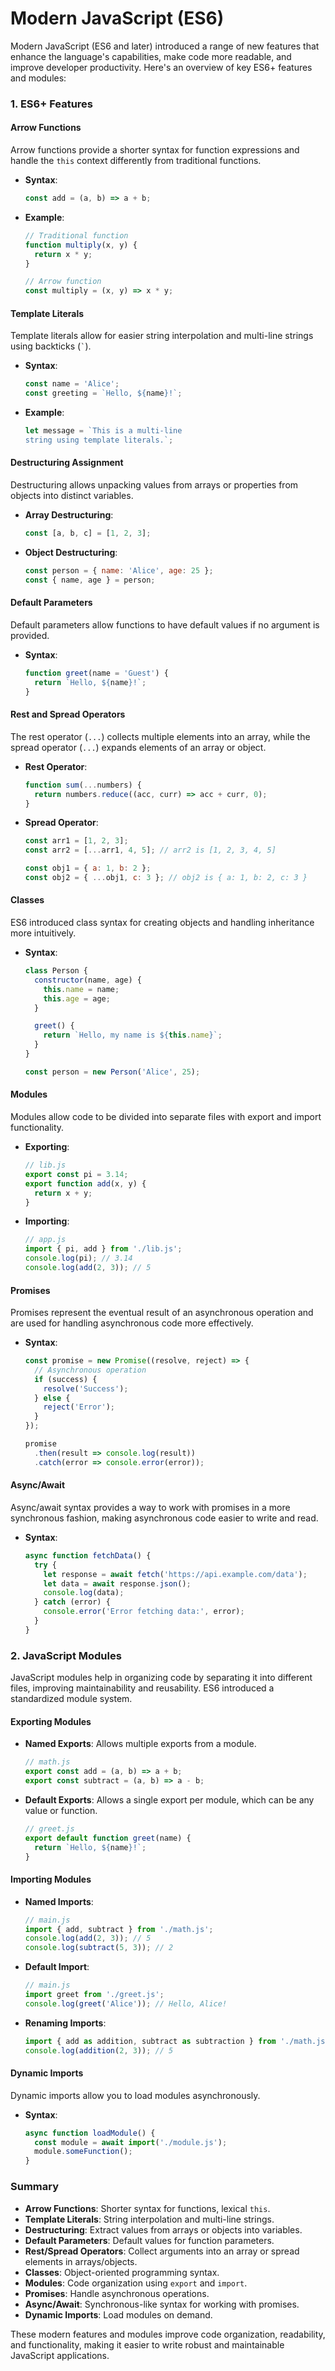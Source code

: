 # Modern JavaScript (ES6)

Modern JavaScript (ES6 and later) introduced a range of new features that enhance the language's capabilities, make code more readable, and improve developer productivity. Here's an overview of key ES6+ features and modules:

### **1. ES6+ Features**

#### **Arrow Functions**
Arrow functions provide a shorter syntax for function expressions and handle the `this` context differently from traditional functions.

- **Syntax**:
  ```javascript
  const add = (a, b) => a + b;
  ```

- **Example**:
  ```javascript
  // Traditional function
  function multiply(x, y) {
    return x * y;
  }

  // Arrow function
  const multiply = (x, y) => x * y;
  ```

#### **Template Literals**
Template literals allow for easier string interpolation and multi-line strings using backticks (`` ` ``).

- **Syntax**:
  ```javascript
  const name = 'Alice';
  const greeting = `Hello, ${name}!`;
  ```

- **Example**:
  ```javascript
  let message = `This is a multi-line
  string using template literals.`;
  ```

#### **Destructuring Assignment**
Destructuring allows unpacking values from arrays or properties from objects into distinct variables.

- **Array Destructuring**:
  ```javascript
  const [a, b, c] = [1, 2, 3];
  ```

- **Object Destructuring**:
  ```javascript
  const person = { name: 'Alice', age: 25 };
  const { name, age } = person;
  ```

#### **Default Parameters**
Default parameters allow functions to have default values if no argument is provided.

- **Syntax**:
  ```javascript
  function greet(name = 'Guest') {
    return `Hello, ${name}!`;
  }
  ```

#### **Rest and Spread Operators**
The rest operator (`...`) collects multiple elements into an array, while the spread operator (`...`) expands elements of an array or object.

- **Rest Operator**:
  ```javascript
  function sum(...numbers) {
    return numbers.reduce((acc, curr) => acc + curr, 0);
  }
  ```

- **Spread Operator**:
  ```javascript
  const arr1 = [1, 2, 3];
  const arr2 = [...arr1, 4, 5]; // arr2 is [1, 2, 3, 4, 5]

  const obj1 = { a: 1, b: 2 };
  const obj2 = { ...obj1, c: 3 }; // obj2 is { a: 1, b: 2, c: 3 }
  ```

#### **Classes**
ES6 introduced class syntax for creating objects and handling inheritance more intuitively.

- **Syntax**:
  ```javascript
  class Person {
    constructor(name, age) {
      this.name = name;
      this.age = age;
    }

    greet() {
      return `Hello, my name is ${this.name}`;
    }
  }

  const person = new Person('Alice', 25);
  ```

#### **Modules**
Modules allow code to be divided into separate files with export and import functionality.

- **Exporting**:
  ```javascript
  // lib.js
  export const pi = 3.14;
  export function add(x, y) {
    return x + y;
  }
  ```

- **Importing**:
  ```javascript
  // app.js
  import { pi, add } from './lib.js';
  console.log(pi); // 3.14
  console.log(add(2, 3)); // 5
  ```

#### **Promises**
Promises represent the eventual result of an asynchronous operation and are used for handling asynchronous code more effectively.

- **Syntax**:
  ```javascript
  const promise = new Promise((resolve, reject) => {
    // Asynchronous operation
    if (success) {
      resolve('Success');
    } else {
      reject('Error');
    }
  });

  promise
    .then(result => console.log(result))
    .catch(error => console.error(error));
  ```

#### **Async/Await**
Async/await syntax provides a way to work with promises in a more synchronous fashion, making asynchronous code easier to write and read.

- **Syntax**:
  ```javascript
  async function fetchData() {
    try {
      let response = await fetch('https://api.example.com/data');
      let data = await response.json();
      console.log(data);
    } catch (error) {
      console.error('Error fetching data:', error);
    }
  }
  ```

### **2. JavaScript Modules**

JavaScript modules help in organizing code by separating it into different files, improving maintainability and reusability. ES6 introduced a standardized module system.

#### **Exporting Modules**

- **Named Exports**: Allows multiple exports from a module.
  ```javascript
  // math.js
  export const add = (a, b) => a + b;
  export const subtract = (a, b) => a - b;
  ```

- **Default Exports**: Allows a single export per module, which can be any value or function.
  ```javascript
  // greet.js
  export default function greet(name) {
    return `Hello, ${name}!`;
  }
  ```

#### **Importing Modules**

- **Named Imports**:
  ```javascript
  // main.js
  import { add, subtract } from './math.js';
  console.log(add(2, 3)); // 5
  console.log(subtract(5, 3)); // 2
  ```

- **Default Import**:
  ```javascript
  // main.js
  import greet from './greet.js';
  console.log(greet('Alice')); // Hello, Alice!
  ```

- **Renaming Imports**:
  ```javascript
  import { add as addition, subtract as subtraction } from './math.js';
  console.log(addition(2, 3)); // 5
  ```

#### **Dynamic Imports**
Dynamic imports allow you to load modules asynchronously.

- **Syntax**:
  ```javascript
  async function loadModule() {
    const module = await import('./module.js');
    module.someFunction();
  }
  ```

### **Summary**

- **Arrow Functions**: Shorter syntax for functions, lexical `this`.
- **Template Literals**: String interpolation and multi-line strings.
- **Destructuring**: Extract values from arrays or objects into variables.
- **Default Parameters**: Default values for function parameters.
- **Rest/Spread Operators**: Collect arguments into an array or spread elements in arrays/objects.
- **Classes**: Object-oriented programming syntax.
- **Modules**: Code organization using `export` and `import`.
- **Promises**: Handle asynchronous operations.
- **Async/Await**: Synchronous-like syntax for working with promises.
- **Dynamic Imports**: Load modules on demand.

These modern features and modules improve code organization, readability, and functionality, making it easier to write robust and maintainable JavaScript applications.